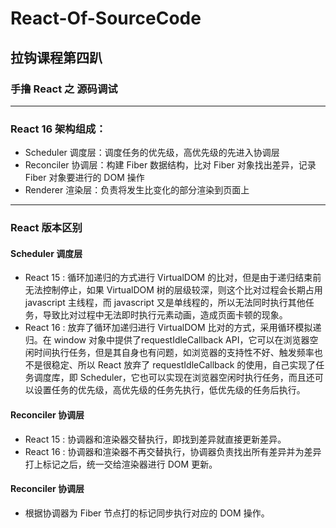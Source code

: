 # React-Of-SourceCode

## 拉钩课程第四趴

### 手撸 React 之 源码调试

---

### React 16 架构组成： 
- Scheduler   调度层：调度任务的优先级，高优先级的先进入协调层
- Reconciler  协调层：构建 Fiber 数据结构，比对 Fiber 对象找出差异，记录 Fiber 对象要进行的 DOM 操作
- Renderer    渲染层：负责将发生比变化的部分渲染到页面上

---

### React 版本区别

#### Scheduler 调度层

- React 15 : 循环加递归的方式进行 VirtualDOM 的比对，但是由于递归结束前无法控制停止，如果 VirtualDOM 树的层级较深，则这个比对过程会长期占用 javascript 主线程，而 javascript 又是单线程的，所以无法同时执行其他任务，导致比对过程中无法即时执行元素动画，造成页面卡顿的现象。
- React 16 : 放弃了循环加递归进行 VirtualDOM 比对的方式，采用循环模拟递归。在 window 对象中提供了requestIdleCallback API，它可以在浏览器空闲时间执行任务，但是其自身也有问题，如浏览器的支持性不好、触发频率也不是很稳定、所以 React 放弃了 requestIdleCallback 的使用，自己实现了任务调度库，即 Scheduler，它也可以实现在浏览器空闲时执行任务，而且还可以设置任务的优先级，高优先级的任务先执行，低优先级的任务后执行。

#### Reconciler 协调层

- React 15 : 协调器和渲染器交替执行，即找到差异就直接更新差异。
- React 16 : 协调器和渲染器不再交替执行，协调器负责找出所有差异并为差异打上标记之后，统一交给渲染器进行 DOM 更新。

#### Reconciler 协调层

- 根据协调器为 Fiber 节点打的标记同步执行对应的 DOM 操作。
